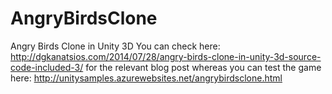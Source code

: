 AngryBirdsClone
===============

Angry Birds Clone in Unity 3D
You can check here: http://dgkanatsios.com/2014/07/28/angry-birds-clone-in-unity-3d-source-code-included-3/ for the relevant blog post whereas you can test the game here: http://unitysamples.azurewebsites.net/angrybirdsclone.html
